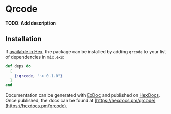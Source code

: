 # Qrcode

**TODO: Add description**

## Installation

If [available in Hex](https://hex.pm/docs/publish), the package can be installed
by adding `qrcode` to your list of dependencies in `mix.exs`:

```elixir
def deps do
  [
    {:qrcode, "~> 0.1.0"}
  ]
end
```

Documentation can be generated with [ExDoc](https://github.com/elixir-lang/ex_doc)
and published on [HexDocs](https://hexdocs.pm). Once published, the docs can
be found at [https://hexdocs.pm/qrcode](https://hexdocs.pm/qrcode).

